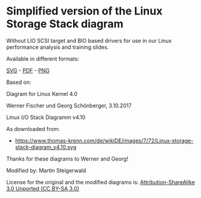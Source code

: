 # Simplified version of the Linux Storage Stack diagram

Without LIO SCSI target and BIO based drivers for use in our Linux performance analysis and training slides.

Available in different formats:

[SVG](Linux-storage-stack-diagram_v4.10-teamix.svg) - [PDF](Linux-storage-stack-diagram_v4.10-teamix.pdf) - [PNG](Linux-storage-stack-diagram_v4.10-teamix.png)

Based on:

Diagram for Linux Kernel 4.0

Werner Fischer und Georg Schönberger, 3.10.2017

Linux I/O Stack Diagramm v4.10

As downloaded from:

- <https://www.thomas-krenn.com/de/wikiDE/images/7/72/Linux-storage-stack-diagram_v4.10.svg>

Thanks for these diagrams to Werner and Georg!


Modified by: Martin Steigerwald


License for the original and the modified diagrams is: [Attribution-ShareAlike 3.0 Unported (CC BY-SA 3.0)](https://creativecommons.org/licenses/by-sa/3.0/)

